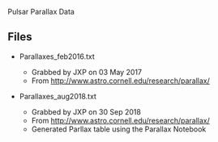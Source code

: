Pulsar Parallax Data

Files
-----

* Parallaxes_feb2016.txt
  * Grabbed by JXP on 03 May 2017
  * From http://www.astro.cornell.edu/research/parallax/
  
* Parallaxes_aug2018.txt
  * Grabbed by JXP on 30 Sep 2018
  * From http://www.astro.cornell.edu/research/parallax/
  * Generated Parllax table using the Parallax Notebook
